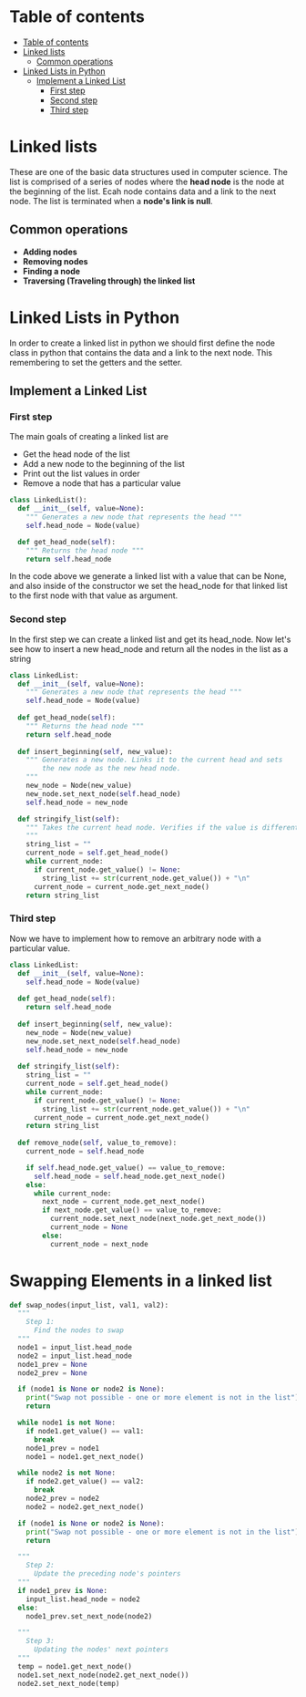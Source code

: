 # Table of contents
- [Table of contents](#table-of-contents)
- [Linked lists](#linked-lists)
  - [Common operations](#common-operations)
- [Linked Lists in Python](#linked-lists-in-python)
  - [Implement a Linked List](#implement-a-linked-list)
    - [First step](#first-step)
    - [Second step](#second-step)
    - [Third step](#third-step)

# Linked lists 
These are one of the basic data structures used in computer science. The list is comprised of a series of nodes where the **head node** is the node at the beginning of the list. Ecah node contains data and a link to the next node. The list is terminated when a **node's link is null**. 

## Common operations
- **Adding nodes**
- **Removing nodes**
- **Finding a node**
- **Traversing (Traveling through) the linked list**

# Linked Lists in Python 
In order to create a linked list in python we should first define the node class in python that contains the data and a link to the next node. This remembering to set the getters and the setter. 

## Implement a Linked List 
### First step
The main goals of creating a linked list are
- Get the head node of the list
- Add a new node to the beginning of the list
- Print out the list values in order 
- Remove a node that has a particular value

```Python 
class LinkedList():
  def __init__(self, value=None):
    """ Generates a new node that represents the head """
    self.head_node = Node(value)

  def get_head_node(self):
    """ Returns the head node """
    return self.head_node
```

In the code above we generate a linked list with a value that can be None, and also inside of the constructor we set the head_node for that linked list to the first node with that value as argument. 



### Second step
In the first step we can create a linked list and get its head_node. Now let's see how to insert a new head_node and return all the nodes in the list as a string

```Python
class LinkedList:
  def __init__(self, value=None):
    """ Generates a new node that represents the head """
    self.head_node = Node(value)
  
  def get_head_node(self):
    """ Returns the head node """
    return self.head_node
  
  def insert_beginning(self, new_value):
    """ Generates a new node. Links it to the current head and sets
        the new node as the new head node.
    """
    new_node = Node(new_value)
    new_node.set_next_node(self.head_node)
    self.head_node = new_node

  def stringify_list(self):
    """ Takes the current head node. Verifies if the value is different than none, if so, adds the value to the string. Then moves into the next node. 
    """
    string_list = ""
    current_node = self.get_head_node()
    while current_node:
      if current_node.get_value() != None:
        string_list += str(current_node.get_value()) + "\n"
      current_node = current_node.get_next_node()
    return string_list


```
### Third step
Now we have to implement how to remove an arbitrary node with a particular value. 

```Python
class LinkedList:
  def __init__(self, value=None):
    self.head_node = Node(value)
  
  def get_head_node(self):
    return self.head_node
  
  def insert_beginning(self, new_value):
    new_node = Node(new_value)
    new_node.set_next_node(self.head_node)
    self.head_node = new_node
    
  def stringify_list(self):
    string_list = ""
    current_node = self.get_head_node()
    while current_node:
      if current_node.get_value() != None:
        string_list += str(current_node.get_value()) + "\n"
      current_node = current_node.get_next_node()
    return string_list
  
  def remove_node(self, value_to_remove):
    current_node = self.head_node

    if self.head_node.get_value() == value_to_remove:
      self.head_node = self.head_node.get_next_node()
    else:
      while current_node:
        next_node = current_node.get_next_node()
        if next_node.get_value() == value_to_remove:
          current_node.set_next_node(next_node.get_next_node())
          current_node = None
        else:
          current_node = next_node
```


# Swapping Elements in a linked list
```python 
def swap_nodes(input_list, val1, val2):
  """
    Step 1:
      Find the nodes to swap
  """
  node1 = input_list.head_node
  node2 = input_list.head_node
  node1_prev = None 
  node2_prev = None

  if (node1 is None or node2 is None):
    print("Swap not possible - one or more element is not in the list")
    return

  while node1 is not None:
    if node1.get_value() == val1:
      break
    node1_prev = node1
    node1 = node1.get_next_node()

  while node2 is not None:
    if node2.get_value() == val2:
      break 
    node2_prev = node2
    node2 = node2.get_next_node()

  if (node1 is None or node2 is None):
    print("Swap not possible - one or more element is not in the list")
    return

  """
    Step 2:
      Update the preceding node's pointers 
  """
  if node1_prev is None:
    input_list.head_node = node2
  else:
    node1_prev.set_next_node(node2)

  """
    Step 3:
      Updating the nodes' next pointers
  """
  temp = node1.get_next_node()
  node1.set_next_node(node2.get_next_node())
  node2.set_next_node(temp)

